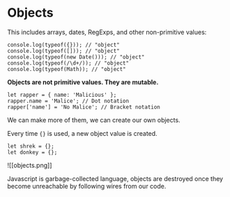 # Objects
This includes arrays, dates, RegExps, and other non-primitive values:

```
console.log(typeof({})); // "object"
console.log(typeof([])); // "object"
console.log(typeof(new Date())); // "object"
console.log(typeof(/\d+/)); // "object"
console.log(typeof(Math)); // "object"
```

**Objects are not primitive values. They are mutable.**

```
let rapper = { name: 'Malicious' };
rapper.name = 'Malice'; // Dot notation
rapper['name'] = 'No Malice'; // Bracket notation
```

We can make more of them, we can create our own objects.

Every time `{}` is used, a new object value is created.

```
let shrek = {};
let donkey = {};
```

![[objects.png]]

Javascript is garbage-collected language, objects are destroyed once they become unreachable by following wires from our code.
